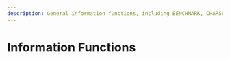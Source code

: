 ```yaml
---
description: General information functions, including BENCHMARK, CHARSET, DATABASE, USER, VERSION, etc...
---
```


# Information Functions

